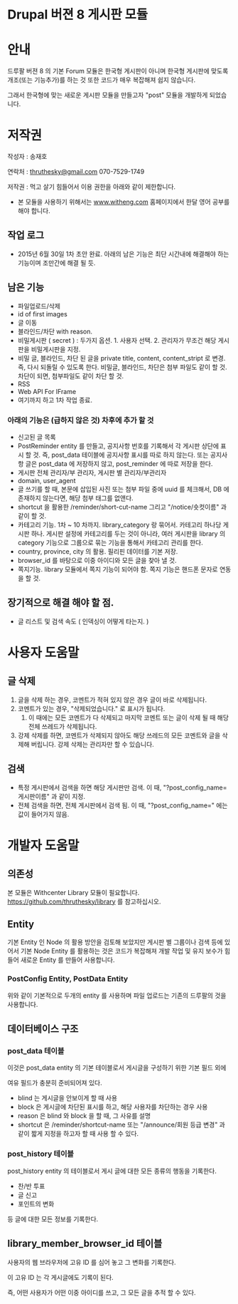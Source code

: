# Drupal 버젼 8 게시판 모듈
# 안내


드루팔 버젼 8 의 기본 Forum 모듈은 한국형 게시판이 아니며 한국형 게시판에 맞도록 개조(또는 기능추가)를 하는 것 또한 코드가 매우 복잡해져 쉽지 않습니다.

그래서 한국형에 맞는 새로운 게시판 모듈을 만들고자 "post" 모듈을 개발하게 되었습니다.

# 저작권

작성자 : 송재호

연락처 : thruthesky@gmail.com 070-7529-1749

저작권 : 먹고 살기 힘들어서 이용 권한을 아래와 같이 제한합니다.

* 본 모듈을 사용하기 위해서는 www.witheng.com 홈페이지에서 한달 영어 공부를 해야 합니다.


## 작업 로그
* 2015년 6월 30일 1차 초안 완료.
아래의 남은 기능은 최단 시간내에 해결해야 하는 기능이며 조만간에 해결 될 듯. 

## 남은 기능


* 파일업로드/삭제
* id of first images
* 글 이동
* 블라인드/차단 with reason.
* 비밀게시판 ( secret ) : 두가지 옵션. 1. 사용자 선택. 2. 관리자가 무조건 해당 게시판을 비밀게시판을 지정.
* 비밀 글, 블라인드, 차단 된 글을 private title, content, content_stript 로 변경.
즉, 다시 되돌릴 수 있도록 한다.
비밀글, 블라인드, 차단은 첨부 파일도 같이 할 것. 차단이 되면, 첨부파일도 같이 차단 할 것.
* RSS
* Web API For IFrame
* 여기까지 하고 1차 작업 종료.

### 아래의 기능은 (급하지 않은 것) 차후에 추가 할 것
* 신고된 글 목록
* PostReminder entity 를 만들고, 공지사항 번호를 기록해서 각 게시판 상단에 표시 할 것. 즉, post_data 테이블에 공지사항 표시를 따로 하지 않는다. 또는 공지사항 글은 post_data 에 저장하지 않고, post_reminder 에 따로 저장을 한다.
* 게시판 전체 관리자/부 관리자, 게시판 별 관리자/부관리자
* domain, user_agent
* 글 쓰기를 할 때, 본문에 삽입된 사진 또는 첨부 파일 중에 uuid 를 체크해서, DB 에 존재하지 않는다면, 해당 첨부 태그를 없앤다.
* shortcut 을 활용한 /reminder/short-cut-name 그리고 "/notice/숏컷이름" 과 같이 할 것.
* 카테고리 기능. 1차 ~ 10 차까지. library_category 랑 묶어서. 카테고리 하나당 게시판 하나. 게시판 설정에 카테고리를 두는 것이 아니라, 여러 게시판을 library 의 category 기능으로 그룹으로 묶는 기능을 통해서 카테고리 관리를 한다.
* country, province, city 의 활용. 필리핀 데이터를 기본 저장.
* browser_id 를 바탕으로 이중 아이디와 모든 글을 찾아 낼 것.
* 쪽지기능. library 모듈에서 쪽지 기능이 되어야 함. 쪽지 기능은 핸드폰 문자로 연동을 할 것.



## 장기적으로 해결 해야 할 점.
* 글 리스트 및 검색 속도 ( 인덱싱이 어떻게 타는지. )



# 사용자 도움말

## 글 삭제

1. 글을 삭제 하는 경우, 코멘트가 적혀 있지 않은 경우 글이 바로 삭제됩니다.
2. 코멘트가 있는 경우, "삭제되었습니다." 로 표시가 됩니다.
	1. 이 때에는 모든 코멘트가 다 삭제되고 마지막 코멘트 또는 글이 삭제 될 때 해당 전체 쓰레드가 삭제됩니다. 
3. 강제 삭제를 하면, 코멘트가 삭제되지 않아도 해당 쓰레드의 모든 코멘트와 글을 삭제해 버립니다. 강제 삭제는 관리자만 할 수 있습니다.


## 검색
* 특정 게시판에서 검색을 하면 해당 게시판만 검색. 이 때, "?post_config_name=게시판이름" 과 같이 지정.
* 전체 검색을 하면, 전체 게시판에서 검색 됨. 이 때, "?post_config_name=" 에는 값이 들어가지 않음.

 


# 개발자 도움말



## 의존성
본 모듈은 Withcenter Library 모듈이 필요합니다.
https://github.com/thruthesky/library 를 참고하십시오.

## Entity

기본 Entity 인 Node 의 활용 방안을 검토해 보았지만 게시판 별 그룹이나 검색 등에 있어서 기본 Node Entity 를 활용하는 것은 코드가 복잡해져 개발 작업 및 유지 보수가 힘들어 새로운 Entity 를 만들어 사용합니다. 

### PostConfig Entity, PostData Entity
위와 같이 기본적으로 두개의 entity 를 사용하며 파일 업로드는 기존의 드루팔의 것을 사용합니다.


## 데이터베이스 구조

### post_data 테이블

이것은 post_data entity 의 기본 테이블로서 게시글을 구성하기 위한 기본 필드 외에

여유 필드가 충분히 준비되어져 있다.


* blind 는 게시글을 안보이게 할 때 사용
* block 은 게시글에 차단된 표시를 하고, 해당 사용자를 차단하는 경우 사용
* reason 은 blind 와 block 을 할 때, 그 사유를 설명
* shortcut 은 /reminder/shortcut-name 또는 "/announce/회원 등급 변경" 과 같이 짧게 지정을 하고자 할 때 사용 할 수 있다.
   
### post_history 테이블

post_history entity 의 테이블로서 게시 글에 대한 모든 종류의 행동을 기록한다.

* 찬/반 투표
* 글 신고
* 포인트의 변화

등 글에 대한 모든 정보를 기록한다.


## library_member_browser_id 테이블

사용자의 웹 브라우저에 고유 ID 를 심어 놓고 그 변화를 기록한다.

이 고유 ID 는 각 게시글에도 기록이 된다.

즉, 어떤 사용자가 어떤 이중 아이디를 쓰고, 그 모든 글을 추적 할 수 있다.


